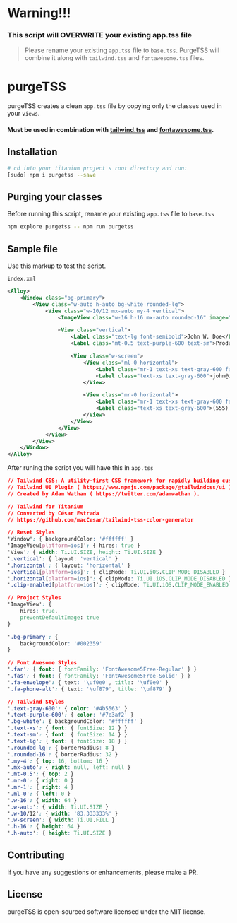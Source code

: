 # Warning!!!
### This script will OVERWRITE your existing app.tss file
> Please rename your existing `app.tss` file to `base.tss`. PurgeTSS will combine it along with `tailwind.tss` and `fontawesome.tss` files.


# purgeTSS
purgeTSS creates a clean `app.tss` file by copying only the classes used in your `views`.

#### Must be used in combination with [tailwind.tss](https://github.com/macCesar/tailwind-tss-color-generator/blob/master/app.tss) and [fontawesome.tss](https://github.com/macCesar/tailwind-tss-color-generator/blob/master/fontawesome.tss). ####


## Installation
```bash
# cd into your titanium project's root directory and run:
[sudo] npm i purgetss --save
```


## Purging your classes
Before running this script, rename your existing `app.tss` file to `base.tss`
```bash
npm explore purgetss -- npm run purgetss
```


## Sample file
Use this markup to test the script.

`index.xml`
```xml
<Alloy>
    <Window class="bg-primary">
        <View class="w-auto h-auto bg-white rounded-lg">
            <View class="w-10/12 mx-auto my-4 vertical">
                <ImageView class="w-16 h-16 mx-auto rounded-16" image="https://randomuser.me/api/portraits/men/43.jpg" />

                <View class="vertical">
                    <Label class="text-lg font-semibold">John W. Doe</Label>
                    <Label class="mt-0.5 text-purple-600 text-sm">Product Engineer</Label>

                    <View class="w-screen">
                        <View class="ml-0 horizontal">
                            <Label class="mr-1 text-xs text-gray-600 far fa-envelope"></Label>
                            <Label class="text-xs text-gray-600">john@internet.com</Label>
                        </View>

                        <View class="mr-0 horizontal">
                            <Label class="mr-1 text-xs text-gray-600 fas fa-phone-alt"></Label>
                            <Label class="text-xs text-gray-600">(555) 765-4321</Label>
                        </View>
                    </View>
                </View>
            </View>
        </View>
    </Window>
</Alloy>

```


After runing the script you will have this in `app.tss`

```css
// Tailwind CSS: A utility-first CSS framework for rapidly building custom designs. ( https://tailwindcss.com )
// Tailwind UI Plugin ( https://www.npmjs.com/package/@tailwindcss/ui ).
// Created by Adam Wathan ( https://twitter.com/adamwathan ).

// Tailwind for Titanium
// Converted by César Estrada
// https://github.com/macCesar/tailwind-tss-color-generator

// Reset Styles
'Window': { backgroundColor: '#ffffff' }
'ImageView[platform=ios]': { hires: true }
'View': { width: Ti.UI.SIZE, height: Ti.UI.SIZE }
'.vertical': { layout: 'vertical' }
'.horizontal': { layout: 'horizontal' }
'.vertical[platform=ios]': { clipMode: Ti.UI.iOS.CLIP_MODE_DISABLED }
'.horizontal[platform=ios]': { clipMode: Ti.UI.iOS.CLIP_MODE_DISABLED }
'.clip-enabled[platform=ios]': { clipMode: Ti.UI.iOS.CLIP_MODE_ENABLED }

// Project Styles
'ImageView': {
    hires: true,
    preventDefaultImage: true
}

'.bg-primary': {
    backgroundColor: '#002359'
}

// Font Awesome Styles
'.far': { font: { fontFamily: 'FontAwesome5Free-Regular' } }
'.fas': { font: { fontFamily: 'FontAwesome5Free-Solid' } }
'.fa-envelope': { text: '\uf0e0', title: '\uf0e0' }
'.fa-phone-alt': { text: '\uf879', title: '\uf879' }

// Tailwind Styles
'.text-gray-600': { color: '#4b5563' }
'.text-purple-600': { color: '#7e3af2' }
'.bg-white': { backgroundColor: '#ffffff' }
'.text-xs': { font: { fontSize: 12 } }
'.text-sm': { font: { fontSize: 14 } }
'.text-lg': { font: { fontSize: 18 } }
'.rounded-lg': { borderRadius: 8 }
'.rounded-16': { borderRadius: 32 }
'.my-4': { top: 16, bottom: 16 }
'.mx-auto': { right: null, left: null }
'.mt-0.5': { top: 2 }
'.mr-0': { right: 0 }
'.mr-1': { right: 4 }
'.ml-0': { left: 0 }
'.w-16': { width: 64 }
'.w-auto': { width: Ti.UI.SIZE }
'.w-10/12': { width: '83.333333%' }
'.w-screen': { width: Ti.UI.FILL }
'.h-16': { height: 64 }
'.h-auto': { height: Ti.UI.SIZE }
```


## Contributing
If you have any suggestions or enhancements, please make a PR.


## License
purgeTSS is open-sourced software licensed under the MIT license.
